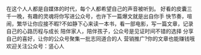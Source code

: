 在这个人人都是自媒体的时代，每个人都希望自己的声音被听到。
好看的皮囊三千一晚，有趣的灵魂将你写进公众号，也许下一篇爆文就是出自你手
快节奏，喧闹，繁华让你应接不暇?不如静下心来读一本书，看一部电影，写一篇文章，记录自己的心路历程与成长
陪伴家人，陪伴孩子，公众号是见证时间不错的选择
分享自己的喜好，让你的公众号聚集一批志同道合的人
营销推广?你的文章也能赚钱哦
欢迎关注公众号：竖心人